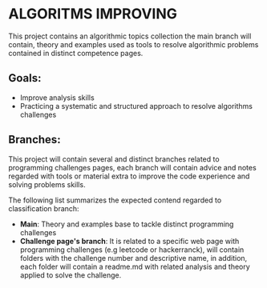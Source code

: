 # ALGORITMS IMPROVING

This project contains an algorithmic topics collection the main branch will contain, theory and examples used as tools to resolve algorithmic problems contained in distinct competence pages.

## Goals:

- Improve analysis skills
- Practicing a systematic and structured approach to resolve algorithms challenges

## Branches:

This project will contain several and distinct branches related to programming challenges pages, each branch will contain advice and notes regarded with tools or material extra to
improve the code experience and solving problems skills.

The following list summarizes the expected contend regarded to classification branch:

- **Main**: Theory and examples base to tackle distinct programming challenges
- **Challenge page's branch**: It is related to a specific web page with programming challenges (e.g leetcode or hackerranck), will contain folders with the challenge number and descriptive name, in addition, each folder will contain a readme.md with related analysis and theory applied to solve the challenge.
